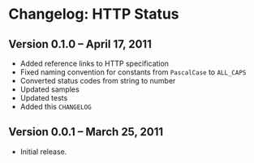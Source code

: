 # Changelog: HTTP Status

## Version 0.1.0 – April 17, 2011

  - Added reference links to HTTP specification
  - Fixed naming convention for constants from `PascalCase` to `ALL_CAPS`
  - Converted status codes from string to number
  - Updated samples
  - Updated tests
  - Added this `CHANGELOG`

## Version 0.0.1 – March 25, 2011

  - Initial release.
